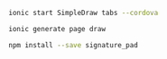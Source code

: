 ```bash
ionic start SimpleDraw tabs --cordova
```

```bash
ionic generate page draw
```

```bash
npm install --save signature_pad
```

<!-- ```bash
code
``` -->
